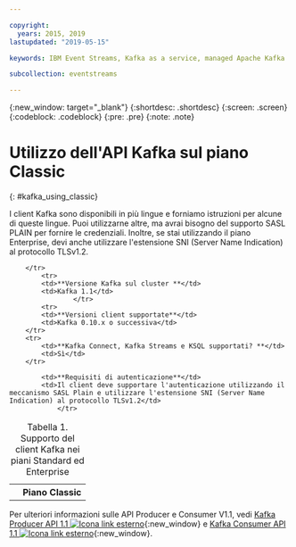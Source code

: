 ```yaml
---

copyright:
  years: 2015, 2019
lastupdated: "2019-05-15"

keywords: IBM Event Streams, Kafka as a service, managed Apache Kafka

subcollection: eventstreams

---
```


{:new_window: target="_blank"}
{:shortdesc: .shortdesc}
{:screen: .screen}
{:codeblock: .codeblock}
{:pre: .pre}
{:note: .note}

# Utilizzo dell'API Kafka sul piano Classic
{: #kafka_using_classic}

I client Kafka sono disponibili in più lingue e forniamo istruzioni per alcune di queste lingue. Puoi utilizzarne altre, ma avrai bisogno del supporto SASL PLAIN per fornire le credenziali. Inoltre, se stai utilizzando il piano Enterprise, devi anche utilizzare l'estensione SNI (Server Name Indication) al protocollo TLSv1.2.

<table>
    <caption>Tabella 1. Supporto del client Kafka nei piani Standard ed Enterprise</caption>
      <tr>
	        <th></th>
		    <th>Piano Classic</th>
		    
        </tr>
	  		<tr>
			<td>**Versione Kafka sul cluster **</td>
			<td>Kafka 1.1</td>
					</tr>
	  		<tr>
			<td>**Versioni client supportate**</td>
			<td>Kafka 0.10.x o successiva</td>
		</tr>
		<tr>
			<td>**Kafka Connect, Kafka Streams e KSQL supportati? **</td>
			<td>Sì</td>
		</tr>

			<td>**Requisiti di autenticazione**</td>
			<td>Il client deve supportare l'autenticazione utilizzando il meccanismo SASL Plain e utilizzare l'estensione SNI (Server Name Indication) al protocollo TLSv1.2</td>
				</tr>

</table>

Per ulteriori informazioni sulle API Producer e Consumer V1.1, vedi
[Kafka Producer API 1.1 ![Icona link esterno](../../icons/launch-glyph.svg "Icona link esterno")](http://kafka.apache.org/11/javadoc/index.html?org/apache/kafka/clients/producer/KafkaProducer.html){:new_window} e
[Kafka Consumer API 1.1 ![Icona link esterno](../../icons/launch-glyph.svg "Icona link esterno")](http://kafka.apache.org/11/javadoc/index.html?org/apache/kafka/clients/consumer/KafkaConsumer.html){:new_window}. 












